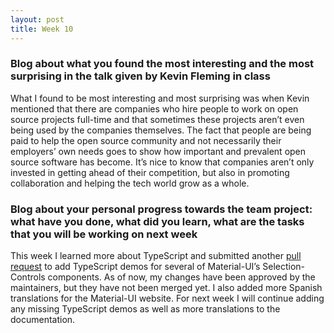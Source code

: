 ```yaml
---
layout: post
title: Week 10
---
```


### Blog about what you found the most interesting and the most surprising in the talk given by Kevin Fleming in class

What I found to be most interesting and most surprising was when Kevin mentioned that there are companies who hire people to work on open source projects full-time and that sometimes these projects aren’t even being used by the companies themselves. The fact that people are being paid to help the open source community and not necessarily their employers’ own needs goes to show how important and prevalent open source software has become. It’s nice to know that companies aren’t only invested in getting ahead of their competition, but also in promoting collaboration and helping the tech world grow as a whole.

### Blog about your personal progress towards the team project: what have you done, what did you learn, what are the tasks that you will be working on next week

This week I learned more about TypeScript and submitted another [pull request](https://github.com/mui-org/material-ui/pull/15408) to add TypeScript demos for several of Material-UI’s Selection-Controls components. As of now, my changes have been approved by the maintainers, but they have not been merged yet. I also added more Spanish translations for the Material-UI website. For next week I will continue adding any missing TypeScript demos as well as more translations to the documentation.
